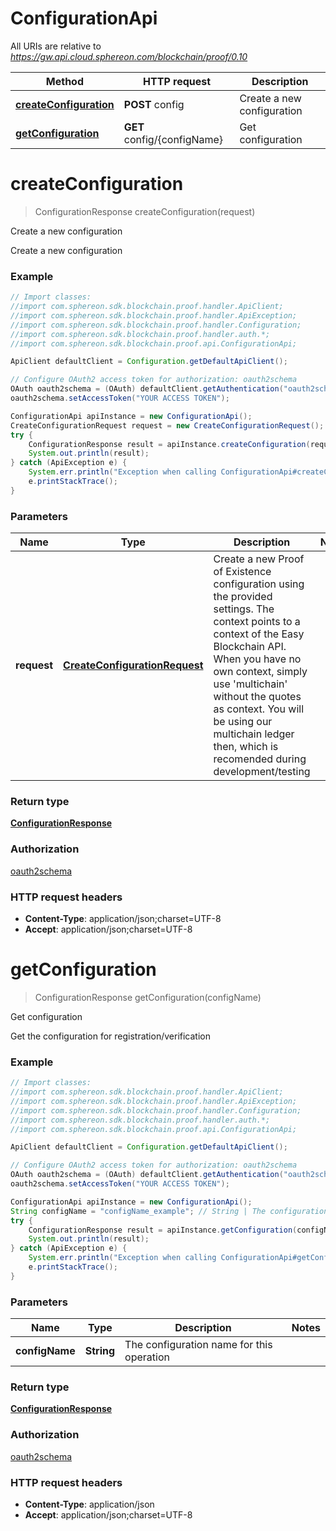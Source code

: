 # ConfigurationApi

All URIs are relative to *https://gw.api.cloud.sphereon.com/blockchain/proof/0.10*

Method | HTTP request | Description
------------- | ------------- | -------------
[**createConfiguration**](ConfigurationApi.md#createConfiguration) | **POST** config | Create a new configuration
[**getConfiguration**](ConfigurationApi.md#getConfiguration) | **GET** config/{configName} | Get configuration


<a name="createConfiguration"></a>
# **createConfiguration**
> ConfigurationResponse createConfiguration(request)

Create a new configuration

Create a new configuration

### Example
```java
// Import classes:
//import com.sphereon.sdk.blockchain.proof.handler.ApiClient;
//import com.sphereon.sdk.blockchain.proof.handler.ApiException;
//import com.sphereon.sdk.blockchain.proof.handler.Configuration;
//import com.sphereon.sdk.blockchain.proof.handler.auth.*;
//import com.sphereon.sdk.blockchain.proof.api.ConfigurationApi;

ApiClient defaultClient = Configuration.getDefaultApiClient();

// Configure OAuth2 access token for authorization: oauth2schema
OAuth oauth2schema = (OAuth) defaultClient.getAuthentication("oauth2schema");
oauth2schema.setAccessToken("YOUR ACCESS TOKEN");

ConfigurationApi apiInstance = new ConfigurationApi();
CreateConfigurationRequest request = new CreateConfigurationRequest(); // CreateConfigurationRequest | Create a new Proof of Existence configuration using the provided settings. The context points to a context of the Easy Blockchain API. When you have no own context, simply use 'multichain' without the quotes as context. You will be using our multichain ledger then, which is recomended during development/testing
try {
    ConfigurationResponse result = apiInstance.createConfiguration(request);
    System.out.println(result);
} catch (ApiException e) {
    System.err.println("Exception when calling ConfigurationApi#createConfiguration");
    e.printStackTrace();
}
```

### Parameters

Name | Type | Description  | Notes
------------- | ------------- | ------------- | -------------
 **request** | [**CreateConfigurationRequest**](CreateConfigurationRequest.md)| Create a new Proof of Existence configuration using the provided settings. The context points to a context of the Easy Blockchain API. When you have no own context, simply use &#39;multichain&#39; without the quotes as context. You will be using our multichain ledger then, which is recomended during development/testing |

### Return type

[**ConfigurationResponse**](ConfigurationResponse.md)

### Authorization

[oauth2schema](../README.md#oauth2schema)

### HTTP request headers

 - **Content-Type**: application/json;charset=UTF-8
 - **Accept**: application/json;charset=UTF-8

<a name="getConfiguration"></a>
# **getConfiguration**
> ConfigurationResponse getConfiguration(configName)

Get configuration

Get the configuration for registration/verification

### Example
```java
// Import classes:
//import com.sphereon.sdk.blockchain.proof.handler.ApiClient;
//import com.sphereon.sdk.blockchain.proof.handler.ApiException;
//import com.sphereon.sdk.blockchain.proof.handler.Configuration;
//import com.sphereon.sdk.blockchain.proof.handler.auth.*;
//import com.sphereon.sdk.blockchain.proof.api.ConfigurationApi;

ApiClient defaultClient = Configuration.getDefaultApiClient();

// Configure OAuth2 access token for authorization: oauth2schema
OAuth oauth2schema = (OAuth) defaultClient.getAuthentication("oauth2schema");
oauth2schema.setAccessToken("YOUR ACCESS TOKEN");

ConfigurationApi apiInstance = new ConfigurationApi();
String configName = "configName_example"; // String | The configuration name for this operation
try {
    ConfigurationResponse result = apiInstance.getConfiguration(configName);
    System.out.println(result);
} catch (ApiException e) {
    System.err.println("Exception when calling ConfigurationApi#getConfiguration");
    e.printStackTrace();
}
```

### Parameters

Name | Type | Description  | Notes
------------- | ------------- | ------------- | -------------
 **configName** | **String**| The configuration name for this operation |

### Return type

[**ConfigurationResponse**](ConfigurationResponse.md)

### Authorization

[oauth2schema](../README.md#oauth2schema)

### HTTP request headers

 - **Content-Type**: application/json
 - **Accept**: application/json;charset=UTF-8

